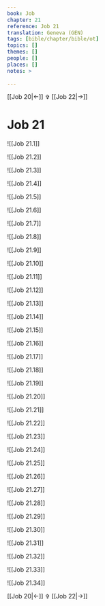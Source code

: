 ```yaml
---
book: Job
chapter: 21
reference: Job 21
translation: Geneva (GEN)
tags: [bible/chapter/bible/ot]
topics: []
themes: []
people: []
places: []
notes: >
  
---
```


[[Job 20|<-]] ✞ [[Job 22|->]]

# Job 21

![[Job 21.1]]

![[Job 21.2]]

![[Job 21.3]]

![[Job 21.4]]

![[Job 21.5]]

![[Job 21.6]]

![[Job 21.7]]

![[Job 21.8]]

![[Job 21.9]]

![[Job 21.10]]

![[Job 21.11]]

![[Job 21.12]]

![[Job 21.13]]

![[Job 21.14]]

![[Job 21.15]]

![[Job 21.16]]

![[Job 21.17]]

![[Job 21.18]]

![[Job 21.19]]

![[Job 21.20]]

![[Job 21.21]]

![[Job 21.22]]

![[Job 21.23]]

![[Job 21.24]]

![[Job 21.25]]

![[Job 21.26]]

![[Job 21.27]]

![[Job 21.28]]

![[Job 21.29]]

![[Job 21.30]]

![[Job 21.31]]

![[Job 21.32]]

![[Job 21.33]]

![[Job 21.34]]

[[Job 20|<-]] ✞ [[Job 22|->]]
